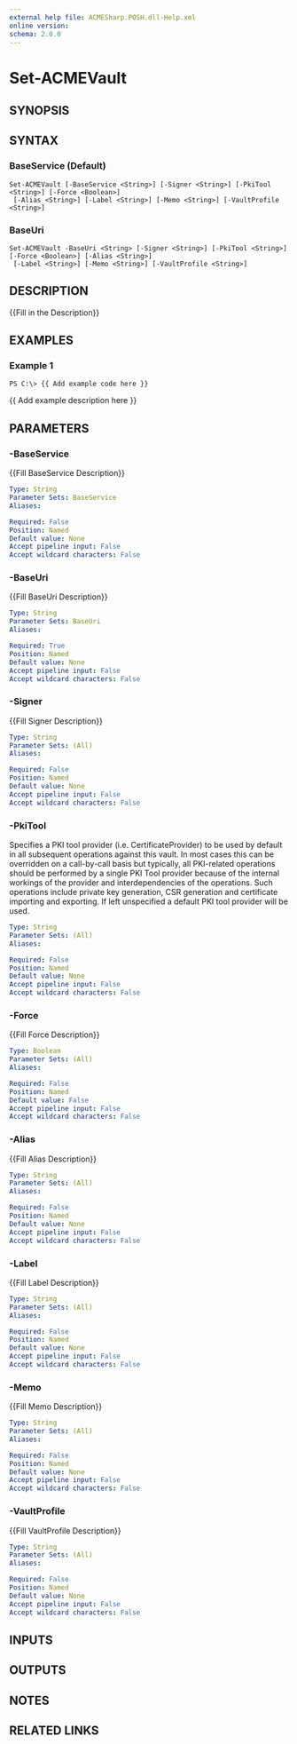 ```yaml
---
external help file: ACMESharp.POSH.dll-Help.xml
online version: 
schema: 2.0.0
---
```


# Set-ACMEVault

## SYNOPSIS

## SYNTAX

### BaseService (Default)
```
Set-ACMEVault [-BaseService <String>] [-Signer <String>] [-PkiTool <String>] [-Force <Boolean>]
 [-Alias <String>] [-Label <String>] [-Memo <String>] [-VaultProfile <String>]
```

### BaseUri
```
Set-ACMEVault -BaseUri <String> [-Signer <String>] [-PkiTool <String>] [-Force <Boolean>] [-Alias <String>]
 [-Label <String>] [-Memo <String>] [-VaultProfile <String>]
```

## DESCRIPTION
{{Fill in the Description}}

## EXAMPLES

### Example 1
```
PS C:\> {{ Add example code here }}
```

{{ Add example description here }}

## PARAMETERS

### -BaseService
{{Fill BaseService Description}}

```yaml
Type: String
Parameter Sets: BaseService
Aliases: 

Required: False
Position: Named
Default value: None
Accept pipeline input: False
Accept wildcard characters: False
```

### -BaseUri
{{Fill BaseUri Description}}

```yaml
Type: String
Parameter Sets: BaseUri
Aliases: 

Required: True
Position: Named
Default value: None
Accept pipeline input: False
Accept wildcard characters: False
```

### -Signer
{{Fill Signer Description}}

```yaml
Type: String
Parameter Sets: (All)
Aliases: 

Required: False
Position: Named
Default value: None
Accept pipeline input: False
Accept wildcard characters: False
```

### -PkiTool
Specifies a PKI tool provider (i.e.
CertificateProvider) to be used by default in all subsequent operations against this vault.
In most cases this can be overridden on a call-by-call basis but typically, all PKI-related operations should be performed by a single PKI Tool provider because of the internal workings of the provider and interdependencies of the operations.
Such operations include private key generation, CSR generation and certificate importing and exporting.
If left unspecified a default PKI tool provider will be used.

```yaml
Type: String
Parameter Sets: (All)
Aliases: 

Required: False
Position: Named
Default value: None
Accept pipeline input: False
Accept wildcard characters: False
```

### -Force
{{Fill Force Description}}

```yaml
Type: Boolean
Parameter Sets: (All)
Aliases: 

Required: False
Position: Named
Default value: False
Accept pipeline input: False
Accept wildcard characters: False
```

### -Alias
{{Fill Alias Description}}

```yaml
Type: String
Parameter Sets: (All)
Aliases: 

Required: False
Position: Named
Default value: None
Accept pipeline input: False
Accept wildcard characters: False
```

### -Label
{{Fill Label Description}}

```yaml
Type: String
Parameter Sets: (All)
Aliases: 

Required: False
Position: Named
Default value: None
Accept pipeline input: False
Accept wildcard characters: False
```

### -Memo
{{Fill Memo Description}}

```yaml
Type: String
Parameter Sets: (All)
Aliases: 

Required: False
Position: Named
Default value: None
Accept pipeline input: False
Accept wildcard characters: False
```

### -VaultProfile
{{Fill VaultProfile Description}}

```yaml
Type: String
Parameter Sets: (All)
Aliases: 

Required: False
Position: Named
Default value: None
Accept pipeline input: False
Accept wildcard characters: False
```

## INPUTS

## OUTPUTS

## NOTES

## RELATED LINKS


